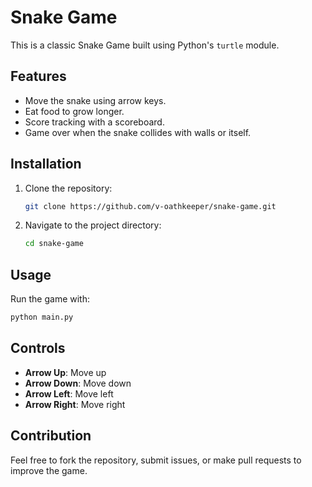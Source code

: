 # Snake Game

This is a classic Snake Game built using Python's `turtle` module.

## Features
- Move the snake using arrow keys.
- Eat food to grow longer.
- Score tracking with a scoreboard.
- Game over when the snake collides with walls or itself.

## Installation
1. Clone the repository:
   ```sh
   git clone https://github.com/v-oathkeeper/snake-game.git
   ```
2. Navigate to the project directory:
   ```sh
   cd snake-game
   ```


## Usage
Run the game with:
```sh
python main.py
```

## Controls
- **Arrow Up**: Move up
- **Arrow Down**: Move down
- **Arrow Left**: Move left
- **Arrow Right**: Move right


## Contribution
Feel free to fork the repository, submit issues, or make pull requests to improve the game.
